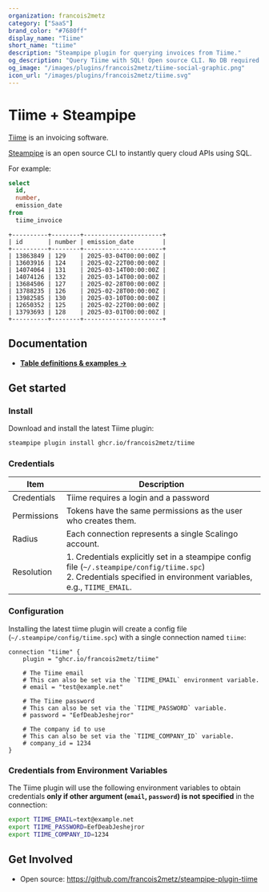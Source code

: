 ```yaml
---
organization: francois2metz
category: ["SaaS"]
brand_color: "#7680ff"
display_name: "Tiime"
short_name: "tiime"
description: "Steampipe plugin for querying invoices from Tiime."
og_description: "Query Tiime with SQL! Open source CLI. No DB required."
og_image: "/images/plugins/francois2metz/tiime-social-graphic.png"
icon_url: "/images/plugins/francois2metz/tiime.svg"
---
```


# Tiime + Steampipe

[Tiime](https://www.tiime.fr/) is an invoicing software.

[Steampipe](https://steampipe.io) is an open source CLI to instantly query cloud APIs using SQL.

For example:

```sql
select
  id,
  number,
  emission_date
from
  tiime_invoice
```

```
+----------+--------+----------------------+
| id       | number | emission_date        |
+----------+--------+----------------------+
| 13863849 | 129    | 2025-03-04T00:00:00Z |
| 13603916 | 124    | 2025-02-22T00:00:00Z |
| 14074064 | 131    | 2025-03-14T00:00:00Z |
| 14074126 | 132    | 2025-03-14T00:00:00Z |
| 13684506 | 127    | 2025-02-28T00:00:00Z |
| 13788235 | 126    | 2025-02-28T00:00:00Z |
| 13982585 | 130    | 2025-03-10T00:00:00Z |
| 12650352 | 125    | 2025-02-22T00:00:00Z |
| 13793693 | 128    | 2025-03-01T00:00:00Z |
+----------+--------+----------------------+
```

## Documentation

- **[Table definitions & examples →](/plugins/francois2metz/tiime/tables)**

## Get started

### Install

Download and install the latest Tiime plugin:

```bash
steampipe plugin install ghcr.io/francois2metz/tiime
```

### Credentials

| Item        | Description                                                                                                                                                                   |
|-------------|-------------------------------------------------------------------------------------------------------------------------------------------------------------------------------|
| Credentials | Tiime requires a login and a password                                                                                                                                         |
| Permissions | Tokens have the same permissions as the user who creates them.                                                                                                                |
| Radius      | Each connection represents a single Scalingo account.                                                                                                                         |
| Resolution  | 1. Credentials explicitly set in a steampipe config file (`~/.steampipe/config/tiime.spc`)<br />2. Credentials specified in environment variables, e.g., `TIIME_EMAIL`. |

### Configuration

Installing the latest tiime plugin will create a config file (`~/.steampipe/config/tiime.spc`) with a single connection named `tiime`:

```hcl
connection "tiime" {
    plugin = "ghcr.io/francois2metz/tiime"

    # The Tiime email
    # This can also be set via the `TIIME_EMAIL` environment variable.
    # email = "test@example.net"

    # The Tiime password
    # This can also be set via the `TIIME_PASSWORD` variable.
    # password = "EefDeabJeshejror"

    # The company id to use
    # This can also be set via the `TIIME_COMPANY_ID` variable.
    # company_id = 1234
}
```

### Credentials from Environment Variables

The Tiime plugin will use the following environment variables to obtain credentials **only if other argument (`email`, `password`) is not specified** in the connection:

```sh
export TIIME_EMAIL=text@example.net
export TIIME_PASSWORD=EefDeabJeshejror
export TIIME_COMPANY_ID=1234
```

## Get Involved

* Open source: https://github.com/francois2metz/steampipe-plugin-tiime

